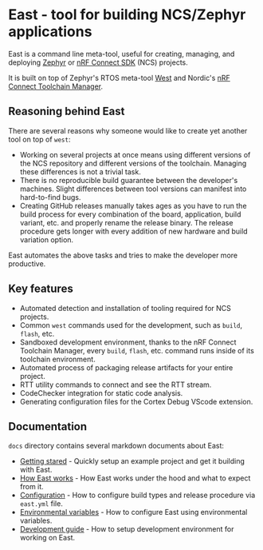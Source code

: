 # East - tool for building NCS/Zephyr applications

East is a command line meta-tool, useful for creating, managing, and deploying
[Zephyr] or [nRF Connect SDK] (NCS) projects.

[zephyr]: https://docs.zephyrproject.org/latest/
[nrf connect sdk]: https://developer.nordicsemi.com/nRF_Connect_SDK/doc/latest/nrf/introduction.html

It is built on top of Zephyr's RTOS meta-tool [West] and Nordic's [nRF Connect
Toolchain Manager].

[west]: https://github.com/zephyrproject-rtos/west
[nrf connect toolchain manager]: https://github.com/NordicSemiconductor/pc-nrfconnect-toolchain-manager

## Reasoning behind East

There are several reasons why someone would like to create yet another tool on
top of `west`:

- Working on several projects at once means using different versions of the NCS
  repository and different versions of the toolchain. Managing these differences
  is not a trivial task.
- There is no reproducible build guarantee between the developer's machines.
  Slight differences between tool versions can manifest into hard-to-find bugs.
- Creating GitHub releases manually takes ages as you have to run the build
  process for every combination of the board, application, build variant, etc.
  and properly rename the release binary. The release procedure gets longer with
  every addition of new hardware and build variation option.

East automates the above tasks and tries to make the developer more productive.

## Key features

- Automated detection and installation of tooling required for NCS projects.
- Common `west` commands used for the development, such as `build`, `flash`,
  etc.
- Sandboxed development environment, thanks to the nRF Connect Toolchain
  Manager, every `build`, `flash`, etc. command runs inside of its toolchain
  environment.
- Automated process of packaging release artifacts for your entire project.
- RTT utility commands to connect and see the RTT stream.
- CodeChecker integration for static code analysis.
- Generating configuration files for the Cortex Debug VScode extension.

## Documentation

`docs` directory contains several markdown documents about East:

- [Getting stared] - Quickly setup an example project and get it building with
  East.
- [How East works] - How East works under the hood and what to expect from it.
- [Configuration] - How to configure build types and release procedure via
  `east.yml` file.
- [Environmental variables] - How to configure East using environmental
  variables.
- [Development guide] - How to setup development environment for working on
  East.

[getting stared]: docs/getting_started.md
[how east works]: docs/how_east_works.md
[configuration]: docs/configuration.md
[environmental variables]: docs/environmental_variables.md
[development guide]: docs/development_guide.md
